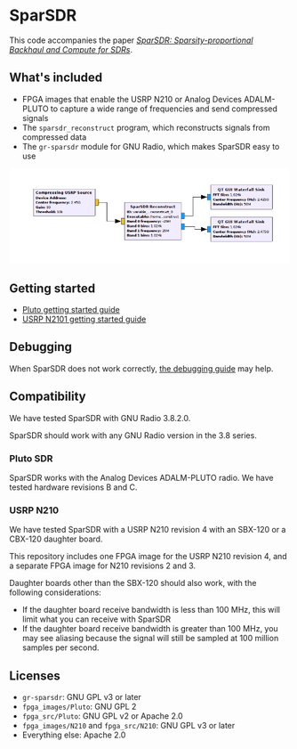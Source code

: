 # SparSDR

This code accompanies the paper [*SparSDR: Sparsity-proportional Backhaul and Compute for SDRs*](https://cseweb.ucsd.edu/~schulman/docs/mobisys19-sparsdr.pdf).

## What's included

* FPGA images that enable the USRP N210 or Analog Devices ADALM-PLUTO to capture a wide range of frequencies and
send compressed signals
* The `sparsdr_reconstruct` program, which reconstructs signals from compressed data
* The `gr-sparsdr` module for GNU Radio, which makes SparSDR easy to use

![GNU Radio Companion screenshot](doc/images/grc_screenshot.png)

## Getting started

* [Pluto getting started guide](doc/getting_started_pluto.md)
* [USRP N2101 getting started guide](doc/getting_started_pluto.md)

## Debugging

When SparSDR does not work correctly, [the debugging guide](doc/debugging.md) may help.

## Compatibility

We have tested SparSDR with GNU Radio 3.8.2.0.

SparSDR should work with any GNU Radio version in the 3.8 series.

### Pluto SDR

SparSDR  works with the Analog Devices ADALM-PLUTO radio. We have tested hardware revisions B and C.

### USRP N210

We have tested SparSDR with a USRP N210 revision 4 with an SBX-120 or a CBX-120 daughter board.

This repository includes one FPGA image for the USRP N210 revision 4, and a separate FPGA image for N210 revisions 2 and 3.

Daughter boards other than the SBX-120 should also work, with the following considerations:

* If the daughter board receive bandwidth is less than 100 MHz, this will limit what you can receive with SparSDR
* If the daughter board receive bandwidth is greater than 100 MHz, you may see aliasing because the signal will still be sampled at 100 million samples per second.


## Licenses

* `gr-sparsdr`: GNU GPL v3 or later
* `fpga_images/Pluto`: GNU GPL 2
* `fpga_src/Pluto`: GNU GPL v2 or Apache 2.0
* `fpga_images/N210` and `fpga_src/N210`: GNU GPL v3 or later
* Everything else: Apache 2.0
